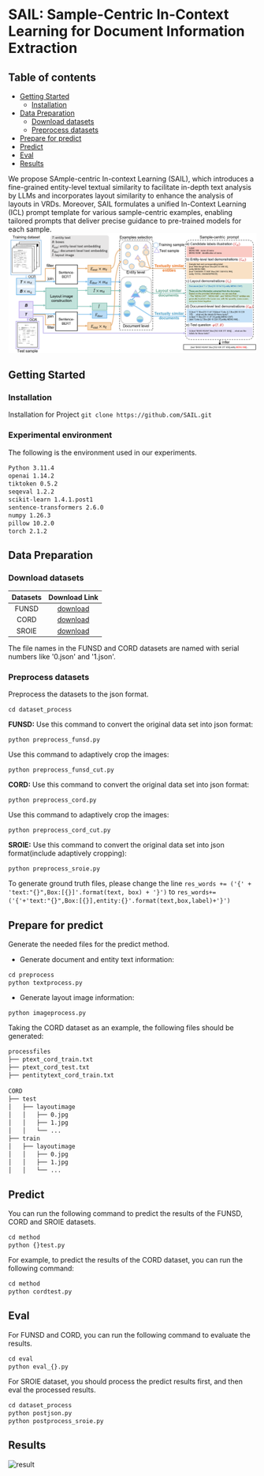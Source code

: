 # SAIL: Sample-Centric In-Context Learning for Document Information Extraction

## Table of contents
- [Getting Started](#getting-started)
  - [Installation](#installation)
- [Data Preparation](#data-preparation)
    - [Download datasets](#download-datasets)
    - [Preprocess datasets](#preprocess-datasets)
- [Prepare for predict](#prepare-for-predict)
- [Predict](#predict)
- [Eval](#eval)
- [Results](#results)

We propose SAmple-centric In-context Learning (SAIL), which introduces a fine-grained entity-level textual similarity to facilitate in-depth text analysis by LLMs and incorporates layout similarity to enhance the analysis of layouts in VRDs. Moreover, SAIL formulates a unified In-Context Learning (ICL) prompt template for various sample-centric examples, enabling tailored prompts that deliver precise guidance to pre-trained models for each sample.
![method](./fig/method.png)


## Getting Started
### Installation
Installation for Project
```git clone https://github.com/SAIL.git```

### Experimental environment
The following is the environment used in our experiments.
```
Python 3.11.4
openai 1.14.2
tiktoken 0.5.2
seqeval 1.2.2
scikit-learn 1.4.1.post1
sentence-transformers 2.6.0
numpy 1.26.3
pillow 10.2.0
torch 2.1.2
```

## Data Preparation
### Download datasets
| Datasets | Download Link |
| :---: | :---: |
|FUNSD| [download](https://www.kaggle.com/datasets/aravindram11/funsdform-understanding-noisy-scanned-documents) |
|CORD| [download](https://github.com/clovaai/cord)|
|SROIE| [download](https://www.kaggle.com/datasets/urbikn/sroie-datasetv2)|

The file names in the FUNSD and CORD datasets are named with serial numbers like '0.json' and '1.json'. 

### Preprocess datasets
Preprocess the datasets to the json format.
```
cd dataset_process
```

**FUNSD:** 
Use this command to convert the original data set into json format:
```
python preprocess_funsd.py
```
Use this command to 
adaptively crop the images:
```
python preprocess_funsd_cut.py
```

**CORD:** 
Use this command to convert the original data set into json format:
```
python preprocess_cord.py
```
Use this command to adaptively crop the images:
```
python preprocess_cord_cut.py
```

**SROIE:** 
Use this command to convert the original data set into json format(include adaptively cropping):
```
python preprocess_sroie.py
```

To generate ground truth files, please change the line
`res_words += ('{' + 'text:"{}",Box:[{}]'.format(text, box) + '}')`
to
`res_words+=('{'+'text:"{}",Box:[{}],entity:{}'.format(text,box,label)+'}')`


## Prepare for predict
Generate the needed files for the predict method.
- Generate document and entity text information: 
```
cd preprocess
python textprocess.py
```
- Generate layout image information: 
```
python imageprocess.py
```
Taking the CORD dataset as an example, the following files should be generated:
```
processfiles
├── ptext_cord_train.txt
├── ptext_cord_test.txt
├── pentitytext_cord_train.txt

CORD
├── test
│   ├── layoutimage
│   │   ├── 0.jpg
│   │   ├── 1.jpg
│   │   └── ...
├── train
│   ├── layoutimage
│   │   ├── 0.jpg
│   │   ├── 1.jpg
│   │   └── ...
```

## Predict
You can run the following command to predict the results of the FUNSD, CORD and SROIE datasets.
```
cd method
python {}test.py
```
For example, to predict the results of the CORD dataset, you can run the following command:
```
cd method
python cordtest.py
```

## Eval
For FUNSD and CORD, you can run the following command to evaluate the results.
```
cd eval
python eval_{}.py
```
For SROIE dataset, you should process the predict results first, and then eval the processed results.
```
cd dataset_process
python postjson.py
python postprocess_sroie.py
```

## Results
![result](./fig/mainresult.png)


